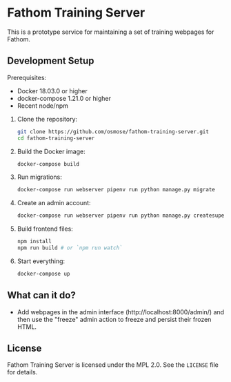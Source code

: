 # Fathom Training Server

This is a prototype service for maintaining a set of training webpages for Fathom.

## Development Setup

Prerequisites:

- Docker 18.03.0 or higher
- docker-compose 1.21.0 or higher
- Recent node/npm

1. Clone the repository:

   ```sh
   git clone https://github.com/osmose/fathom-training-server.git
   cd fathom-training-server
   ```
2. Build the Docker image:

   ```sh
   docker-compose build
   ```
3. Run migrations:

   ```sh
   docker-compose run webserver pipenv run python manage.py migrate
   ```
4. Create an admin account:

   ```sh
   docker-compose run webserver pipenv run python manage.py createsuperuser
   ```
5. Build frontend files:

   ```sh
   npm install
   npm run build # or `npm run watch`
   ```
6. Start everything:

   ```sh
   docker-compose up
   ```

## What can it do?

- Add webpages in the admin interface (http://localhost:8000/admin/) and then use the "freeze" admin action to freeze and persist their frozen HTML.

## License

Fathom Training Server is licensed under the MPL 2.0. See the `LICENSE` file for details.

